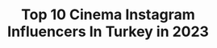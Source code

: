 ---
title: Top 10 Cinema Instagram Influencers In Turkey in 2023
description: >-
  Find top cinema Instagram influencers in Turkey in 2023. Most popular hashtags: #tbt #photooftheday #photography.
platform: Instagram
hits: 251
text_top: See the top-rated Instagram accounts on inBeat.
text_bottom: Our search engine holds 251 Instagram influencers like this in Turkey for you to contact.
profiles:
  - username: "semasarmis"
    fullname: >-
      JACKSON
    bio: >-
      İstanbul University ~ Cinema 🎬 🇹🇷 Heal the World 🌍 Yeni Video😌👇🏻
    location: "Turkey"
    followers: 15036
    engagement: 1162
    commentsToLikes: 0.017865
    id: ckap62uz7e5fb0i78gxrr96dy
    verified: false
    hashtags: ""
  - username: "lorinleylas"
    fullname: >-
      Leyla Süner🌻
    bio: >-
      Tv&Cinema Makeup Artist 🎨
    location: "Turkey"
    followers: 10761
    engagement: 758
    commentsToLikes: 0.052839
    id: ckaorgf12n3jk0i78kjfv6bct
    verified: false
    hashtags: "#kuzeyy, #aslihangunerteam, #kayd, #set"
  - username: "1kadirercan"
    fullname: >-
      
    bio: >-
      Based in İstanbul Cinema-Tv series/Fashion
    location: "Turkey"
    followers: 13664
    engagement: 1198
    commentsToLikes: 0.009589
    id: ckaovvfpx69960i788j00o5vg
    verified: false
    hashtags: "#tbt, #baharsahin, #bluelight, #colored"
  - username: "ozlemadasahin"
    fullname: >-
      Özlem Ada Sahin
    bio: >-
      Arya & Zeynep Mira’s Mom🌞 Baby🐇Aria @babyariacom Yeditepe University Cinema Tv 📩 hiperaktifmenajerlik@gmail.com
    location: "Turkey"
    followers: 713064
    engagement: 535
    commentsToLikes: 0.011014
    id: ck15u4bxmld540i19mo0zssmw
    verified: false
    hashtags: "#kizlarim, #29ekimcumhuriyetbayram, #hppybdaytome, #cokkeyifli"
  - username: "duyguozlen1"
    fullname: >-
      Duygu Özlen
    bio: >-
      Manager: @selimakar Turvak Cinema- Theatre Model-Tv Host- Actress Reklam ve İş birlikleri Dm
    location: "Turkey"
    followers: 83733
    engagement: 153
    commentsToLikes: 0.036894
    id: ckap2tz1c0b8s0i78dd78koxa
    verified: false
    hashtags: ""
  - username: "burakcorum61"
    fullname: >-
      Burak Çorum
    bio: >-
      @acunmedya ~ @tv8 • 🎬 @khasedutr 📍| Cinema/Tv #photomodel 61 ⚓ / #socialmediamanager
    location: "Turkey"
    followers: 7980
    engagement: 956
    commentsToLikes: 0.022402
    id: ckap3hdyl30bx0i78z906u0ki
    verified: false
    hashtags: "#photooftheday, #menfashion, #masterchef, #mastercheftu"
  - username: "volkankocaturk"
    fullname: >-
      Kocaturk A.Volkan
    bio: >-
      Director & Cinematographer
    location: "Turkey"
    followers: 20615
    engagement: 2163
    commentsToLikes: 0.181536
    id: ck5hkqxu2iwrd0i11z2xpi2qg
    verified: false
    hashtags: "#azize, #zekoia, #directorofphotography, #tbt"
  - username: "salvadormaliii"
    fullname: >-
      Muhammed Ali Arslan
    bio: >-
      -A man vanishes to find where he truly belongs. Cinematographer based in Istanbul Personal: @aliarslanfilms
    location: "Turkey"
    followers: 53833
    engagement: 2013
    commentsToLikes: 0.009429
    id: ck0u2ksl005fw0i192tvf3xfj
    verified: false
    hashtags: "#vsco, #worldviewmag, #classicsmagazine, #moodygrams"
  - username: "lilasnassrat__"
    fullname: >-
      Lilas
    bio: >-
      •An unoriginal Latina®️ •Based in Istanbul & Kuwait📍 •Cinema and Television🎓 •Email or Dm for modeling inquiries 📧
    location: "Turkey"
    followers: 2660
    engagement: 1763
    commentsToLikes: 0.078194
    id: ck9hawr5ceguf0j78t6vpw8d2
    verified: false
    hashtags: "#shotoniphone, #summervibes, #plussize, #coronavirus"
  - username: "aydavii"
    fullname: >-
      Ayda Dehnavi
    bio: >-
      studied cinema #Persian 🇮🇷
    location: "Turkey"
    followers: 15170
    engagement: 483
    commentsToLikes: 0.021656
    id: ck9wi97g919iv0j78vggdd4vp
    verified: false
    hashtags: "#modeling, #model, #carefree, #ad"
---